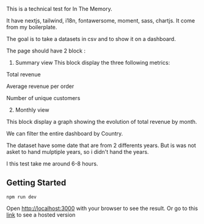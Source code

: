 This is a technical test for In The Memory.

It have nextjs, tailwind, i18n, fontawersome, moment, sass, chartjs.
It come from my boilerplate.

The goal is to take a datasets in csv and to show it on a dashboard.

The page should have 2 block :

1. Summary view
  This block  display the three following metrics:

  Total revenue
  
  Average revenue per order
  
  Number of unique customers
  
2. Monthly view

This block display a graph showing the evolution of total revenue by month.


We can filter the entire dashboard by Country.

The dataset have some date that are from 2 differents years. 
But is was not asket to hand mulptiple years, so i didn't hand the years.

I this test take me around 6-8 hours.

## Getting Started
```
npm run dev
```

Open [http://localhost:3000](http://localhost:3000) with your browser to see the result.
Or go to this [link](https://memory-tech-challenge.vercel.app/) to see a hosted version

